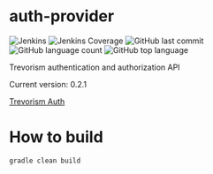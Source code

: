 # auth-provider
![Jenkins](https://img.shields.io/jenkins/build/http/trevorism-build.eastus.cloudapp.azure.com/auth-provider)
![Jenkins Coverage](https://img.shields.io/jenkins/coverage/jacoco/http/trevorism-build.eastus.cloudapp.azure.com/auth-provider)
![GitHub last commit](https://img.shields.io/github/last-commit/trevorism/auth-provider)
![GitHub language count](https://img.shields.io/github/languages/count/trevorism/auth-provider)
![GitHub top language](https://img.shields.io/github/languages/top/trevorism/auth-provider)

Trevorism authentication and authorization API

Current version: 0.2.1

[Trevorism Auth](https://auth.trevorism.com/)

# How to build
`gradle clean build`